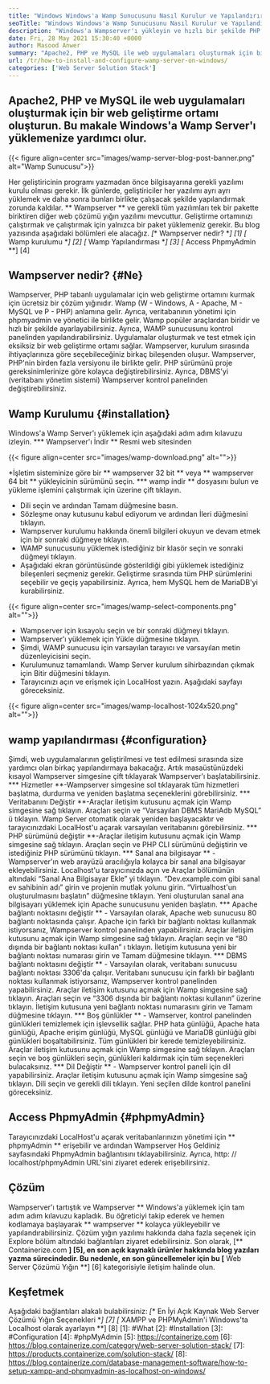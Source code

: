 ```yaml
---
title: "Windows Windows'a Wamp Sunucusunu Nasıl Kurulur ve Yapılandırır" 
seoTitle: "Windows Windows'a Wamp Sunucusunu Nasıl Kurulur ve Yapılandırır" 
description: "Windows'a Wampserver'ı yükleyin ve hızlı bir şekilde PHP tabanlı web uygulamaları geliştirmeye başlayın. Wamp Server hem Windows 32 hem de 64 bit için kullanılabilir." 
date: Fri, 28 May 2021 15:30:40 +0000
author: Masood Anwer
summary: "Apache2, PHP ve MySQL ile web uygulamaları oluşturmak için bir web geliştirme ortamı oluşturun. Bu makale Windows'a Wamp Server'ı yüklemenize yardımcı olur." 
url: /tr/how-to-install-and-configure-wamp-server-on-windows/
categories: ['Web Server Solution Stack']
---
```


## Apache2, PHP ve MySQL ile web uygulamaları oluşturmak için bir web geliştirme ortamı oluşturun. Bu makale Windows'a Wamp Server'ı yüklemenize yardımcı olur.

{{< figure align=center src="images/wamp-server-blog-post-banner.png" alt="Wamp Sunucusu">}}

Her geliştiricinin programı yazmadan önce bilgisayarına gerekli yazılımı kurulu olması gerekir. İlk günlerde, geliştiriciler her yazılımı ayrı ayrı yüklemek ve daha sonra bunları birlikte çalışacak şekilde yapılandırmak zorunda kaldılar. ** Wampserver ** ve gerekli tüm yazılımları tek bir pakette biriktiren diğer web çözümü yığın yazılımı mevcuttur. Geliştirme ortamınızı çalıştırmak ve çalıştırmak için yalnızca bir paket yüklemeniz gerekir.
Bu blog yazısında aşağıdaki bölümleri ele alacağız.
  *[** Wampserver nedir? **] [1]
  *[** Wamp kurulumu **] [2]
  *[** Wamp Yapılandırması **] [3]
  *[** Access PhpmyAdmin **] [4]

## Wampserver nedir? {#Ne}
Wampserver, PHP tabanlı uygulamalar için web geliştirme ortamını kurmak için ücretsiz bir çözüm yığınıdır. Wamp (W - Windows, A - Apache, M - MySQL ve P - PHP) anlamına gelir. Ayrıca, veritabanının yönetimi için phpmyadmin ve yönetici ile birlikte gelir. Wamp popüler araçlardan biridir ve hızlı bir şekilde ayarlayabilirsiniz. Ayrıca, WAMP sunucusunu kontrol panelinden yapılandırabilirsiniz. Uygulamalar oluşturmak ve test etmek için eksiksiz bir web geliştirme ortamı sağlar. Wampserver, kurulum sırasında ihtiyaçlarınıza göre seçebileceğiniz birkaç bileşenden oluşur. Wampserver, PHP'nin birden fazla versiyonu ile birlikte gelir. PHP sürümünü proje gereksinimlerinize göre kolayca değiştirebilirsiniz. Ayrıca, DBMS'yi (veritabanı yönetim sistemi) Wampserver kontrol panelinden değiştirebilirsiniz.

## Wamp Kurulumu {#installation}
Windows'a Wamp Server'ı yüklemek için aşağıdaki adım adım kılavuzu izleyin.
  *** Wampserver'ı İndir ** Resmi web sitesinden

{{< figure align=center src="images/wamp-download.png" alt="">}}

  *İşletim sisteminize göre bir ** wampserver 32 bit ** veya ** wampserver 64 bit ** yükleyicinin sürümünü seçin.
  *** wamp indir ** dosyasını bulun ve yükleme işlemini çalıştırmak için üzerine çift tıklayın.
  * Dili seçin ve ardından Tamam düğmesine basın.
  * Sözleşme onay kutusunu kabul ediyorum ve ardından İleri düğmesini tıklayın.
  * Wampserver kurulumu hakkında önemli bilgileri okuyun ve devam etmek için bir sonraki düğmeye tıklayın.
  * WAMP sunucusunu yüklemek istediğiniz bir klasör seçin ve sonraki düğmeyi tıklayın.
  * Aşağıdaki ekran görüntüsünde gösterildiği gibi yüklemek istediğiniz bileşenleri seçmeniz gerekir. Geliştirme sırasında tüm PHP sürümlerini seçebilir ve geçiş yapabilirsiniz. Ayrıca, hem MySQL hem de MariaDB'yi kurabilirsiniz.

{{< figure align=center src="images/wamp-select-components.png" alt="">}}

  * Wampserver için kısayolu seçin ve bir sonraki düğmeyi tıklayın.
  * Wampserver'ı yüklemek için Yükle düğmesine tıklayın.
  * Şimdi, WAMP sunucusu için varsayılan tarayıcı ve varsayılan metin düzenleyicisini seçin.
  * Kurulumunuz tamamlandı. Wamp Server kurulum sihirbazından çıkmak için Bitir düğmesini tıklayın.
  * Tarayıcınızı açın ve erişmek için LocalHost yazın. Aşağıdaki sayfayı göreceksiniz.

{{< figure align=center src="images/wamp-localhost-1024x520.png" alt="">}}


## wamp yapılandırması {#configuration}
Şimdi, web uygulamalarının geliştirilmesi ve test edilmesi sırasında size yardımcı olan birkaç yapılandırmaya bakacağız. Artık masaüstünüzdeki kısayol Wampserver simgesine çift tıklayarak Wampserver'ı başlatabilirsiniz.
  *** Hizmetler **-Wampserver simgesine sol tıklayarak tüm hizmetleri başlatma, durdurma ve yeniden başlatma seçeneklerini görebilirsiniz.
  *** Veritabanını Değiştir **-Araçlar iletişim kutusunu açmak için Wamp simgesine sağ tıklayın. Araçları seçin ve “Varsayılan DBMS MariAdb MySQL” ü tıklayın. Wamp Server otomatik olarak yeniden başlayacaktır ve tarayıcınızdaki LocalHost'u açarak varsayılan veritabanını görebilirsiniz.
  *** PHP sürümünü değiştir **-Araçlar iletişim kutusunu açmak için Wamp simgesine sağ tıklayın. Araçları seçin ve PHP CLI sürümünü değiştirin ve istediğiniz PHP sürümünü tıklayın.
  *** Sanal ana bilgisayar ** - Wampserver'ın web arayüzü aracılığıyla kolayca bir sanal ana bilgisayar ekleyebilirsiniz. Localhost'u tarayıcınızda açın ve Araçlar bölümünün altındaki “Sanal Ana Bilgisayar Ekle” yi tıklayın. “Dev.example.com gibi sanal ev sahibinin adı” girin ve projenin mutlak yolunu girin. “Virtualhost'un oluşturulmasını başlatın” düğmesine tıklayın. Yeni oluşturulan sanal ana bilgisayarı yüklemek için Apache sunucusunu yeniden başlatın.
  *** Apache bağlantı noktasını değiştir ** - Varsayılan olarak, Apache web sunucusu 80 bağlantı noktasında çalışır. Apache için farklı bir bağlantı noktası kullanmak istiyorsanız, Wampserver kontrol panelinden yapabilirsiniz. Araçlar iletişim kutusunu açmak için Wamp simgesine sağ tıklayın. Araçları seçin ve “80 dışında bir bağlantı noktası kullan” ı tıklayın. İletişim kutusuna yeni bir bağlantı noktası numarası girin ve Tamam düğmesine tıklayın.
  *** DBMS bağlantı noktasını değiştir ** - Varsayılan olarak, veritabanı sunucusu bağlantı noktası 3306'da çalışır. Veritabanı sunucusu için farklı bir bağlantı noktası kullanmak istiyorsanız, Wampserver kontrol panelinden yapabilirsiniz. Araçlar iletişim kutusunu açmak için Wamp simgesine sağ tıklayın. Araçları seçin ve “3306 dışında bir bağlantı noktası kullanın” üzerine tıklayın. İletişim kutusuna yeni bağlantı noktası numarasını girin ve Tamam düğmesine tıklayın.
  *** Boş günlükler ** - Wamserver, kontrol panelinden günlükleri temizlemek için işlevsellik sağlar. PHP hata günlüğü, Apache hata günlüğü, Apache erişim günlüğü, MySQL günlüğü ve MariaDB günlüğü gibi günlükleri boşaltabilirsiniz. Tüm günlükleri bir kerede temizleyebilirsiniz. Araçlar iletişim kutusunu açmak için Wamp simgesine sağ tıklayın. Araçları seçin ve boş günlükleri seçin, günlükleri kaldırmak için tüm seçenekleri bulacaksınız.
  *** Dil Değiştir ** - Wampserver kontrol paneli için dil yapabilirsiniz. Araçlar iletişim kutusunu açmak için Wamp simgesine sağ tıklayın. Dili seçin ve gerekli dili tıklayın. Yeni seçilen dilde kontrol panelini göreceksiniz.

## Access PhpmyAdmin {#phpmyAdmin}
Tarayıcınızdaki LocalHost'u açarak veritabanlarınızın yönetimi için ** phpmyAdmin ** erişebilir ve ardından Wampserver Hoş Geldiniz sayfasındaki PhpmyAdmin bağlantısını tıklayabilirsiniz. Ayrıca, http: // localhost/phpmyAdmin URL'sini ziyaret ederek erişebilirsiniz.

## Çözüm
Wampserver'ı tartıştık ve Wampserver ** Windows'a yüklemek için tam adım adım kılavuzu kapladık. Bu öğreticiyi takip ederek ve hemen kodlamaya başlayarak ** wampserver ** kolayca yükleyebilir ve yapılandırabilirsiniz. Çözüm yığın yazılımı hakkında daha fazla seçenek için Explore bölüm altındaki bağlantıları ziyaret edebilirsiniz.
Son olarak, [** Containerize.com **] [5], en son açık kaynaklı ürünler hakkında blog yazıları yazma sürecindedir. Bu nedenle, en son güncellemeler için bu [** Web Server Çözümü Yığın **] [6] kategorisiyle iletişim halinde olun.

## Keşfetmek
Aşağıdaki bağlantıları alakalı bulabilirsiniz:
  *[** En İyi Açık Kaynak Web Server Çözümü Yığın Seçenekleri **] [7]
  *[** XAMPP ve PHPMyAdmin'i Windows'ta Localhost olarak ayarlayın **] [8]
[1]: #What
[2]: #Installation
[3]: #Configuration
[4]: #phpMyAdmin
[5]: https://containerize.com
[6]: https://blog.containerize.com/category/web-server-solution-stack/
[7]: https://products.containerize.com/solution-stack/
[8]: https://blog.containerize.com/database-management-software/how-to-setup-xampp-and-phpmyadmin-as-localhost-on-windows/
